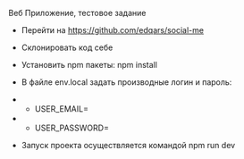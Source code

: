 Веб Приложение, тестовое задание


- Перейти на https://github.com/edqars/social-me
- Склонировать код себе
- Установить npm пакеты: npm install
- В файле env.local задать производные логин и пароль:
- - USER_EMAIL=
- - USER_PASSWORD=


- Запуск проекта осуществляется командой npm run dev


